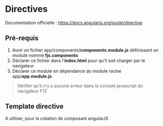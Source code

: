 # Directives

Documentation officielle : https://docs.angularjs.org/guide/directive

## Pré-requis

 1. Avoir un fichier app/components/**components.module.js** définissant un module nommé **fjs.components** 
 2. Déclarer ce fichier dans l'**index.html** pour qu'il soit charger par le navigateur
 3. Déclarer ce module en dépendance du module racine app/**app.module.js**

> Vérifier qu'il n'y a aucune erreur dans la console javascript du navigateur F12

## Template directive

A utiliser, pour la création de composant angularJS